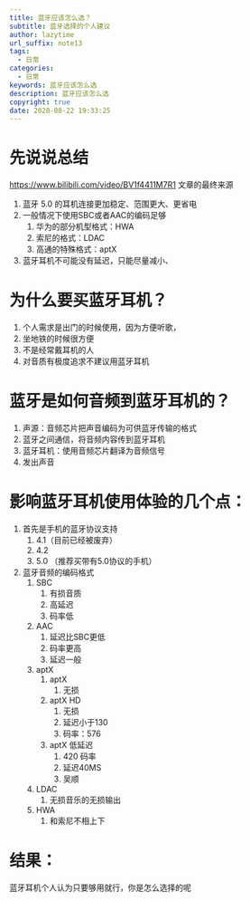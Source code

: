 ```yaml
---
title: 蓝牙应该怎么选？
subtitle: 蓝牙选择的个人建议
author: lazytime
url_suffix: note13
tags:
  - 日常
categories:
  - 日常
keywords: 蓝牙应该怎么选
description: 蓝牙应该怎么选
copyright: true
date: 2020-08-22 19:33:25
---
```


# 先说说总结

https://www.bilibili.com/video/BV1f4411M7R1 文章的最终来源

1. 蓝牙 5.0 的耳机连接更加稳定、范围更大、更省电
2. 一般情况下使用SBC或者AAC的编码足够
   1. 华为的部分机型格式：HWA
   2. 索尼的格式：LDAC
   3. 高通的特殊格式：aptX
3. 蓝牙耳机不可能没有延迟，只能尽量减小、

<!-- more -->

# 为什么要买蓝牙耳机？

1. 个人需求是出门的时候使用，因为方便听歌，
2. 坐地铁的时候很方便
3. 不是经常戴耳机的人
4. 对音质有极度追求不建议用蓝牙耳机

# 蓝牙是如何音频到蓝牙耳机的？

1. 声源：音频芯片把声音编码为可供蓝牙传输的格式
2. 蓝牙之间通信，将音频内容传到蓝牙耳机
3. 蓝牙耳机：使用音频芯片翻译为音频信号
4. 发出声音

# 影响蓝牙耳机使用体验的几个点：

1. 首先是手机的蓝牙协议支持
   1. 4.1（目前已经被废弃）
   2. 4.2 
   3. 5.0 （推荐买带有5.0协议的手机）
2. 蓝牙音频的编码格式
   1. SBC
      1. 有损音质
      2. 高延迟
      3. 码率低
   2. AAC
      1. 延迟比SBC更低
      2. 码率更高
      3. 延迟一般
   3. aptX
      1. aptX
         1. 无损
      2. aptX HD
         1. 无损
         2. 延迟小于130
         3. 码率：576
      3. aptX 低延迟
         1. 420 码率
         2. 延迟40MS
         3. 吴顺
   4. LDAC
      1. 无损音乐的无损输出
   5. HWA
      1. 和索尼不相上下



# 结果：

蓝牙耳机个人认为只要够用就行，你是怎么选择的呢

